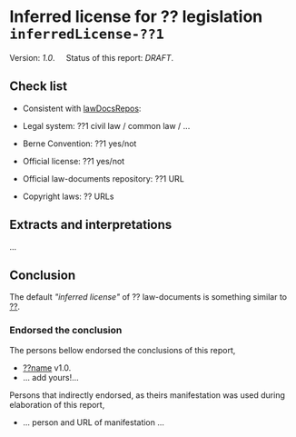 # Inferred license for ?? legislation &nbsp; `inferredLicense-??1`
Version: *1.0*. &nbsp;&nbsp;&nbsp; Status of this report: *DRAFT*. 

## Check list

* Consistent with [lawDocsRepos](https://github.com/ppKrauss/openCitation/blob/master/data/lawDocsRepos.csv):

 * Legal system: ??1 civil law / common law / ...

 * Berne Convention: ??1 yes/not

 * Official license: ??1 yes/not

 * Official law-documents repository: ??1 URL

* Copyright laws: ?? URLs

## Extracts and interpretations

...

## Conclusion

The default *"inferred license"* of ?? law-documents is something similar to [??](https://creativecommons.org/).

### Endorsed the conclusion
The persons bellow endorsed the conclusions of this report,
* [??name](https://github.com/??name) v1.0.
* ... add yours!...

Persons that indirectly endorsed, as theirs manifestation was used during elaboration of this report,
* ... person and URL of manifestation ...

